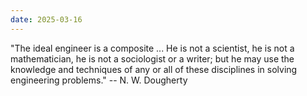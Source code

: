 ```yaml
---
date: 2025-03-16
---
```


"The ideal engineer is a composite ... He is not a scientist, he is not a
mathematician, he is not a sociologist or a writer; but he may use the knowledge
and techniques of any or all of these disciplines in solving engineering
problems." -- N. W. Dougherty
